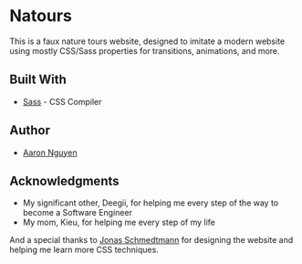 # Natours
This is a faux nature tours website, designed to imitate a modern website using mostly CSS/Sass properties for transitions, animations, and more.

## Built With
* [Sass](https://sass-lang.com/) - CSS Compiler

## Author
* [Aaron Nguyen](https://www.aaron-nguyen.com/) 

## Acknowledgments
* My significant other, Deegii, for helping me every step of the way to become a Software Engineer
* My mom, Kieu, for helping me every step of my life

And a special thanks to [Jonas Schmedtmann](https://codingheroes.io/) for designing the website and helping me learn more CSS techniques.
